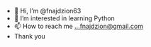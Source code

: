 - 👋 Hi, I’m @fnajdzion63
- 👀 I’m interested in learning Python
- 📫 How to reach me ...fnajdzion@gmail.com
- Thank you

<!---
fnajdzion63/fnajdzion63 is a ✨ special ✨ repository because its `README.md` (this file) appears on your GitHub profile.
You can click the Preview link to take a look at your changes.
--->
